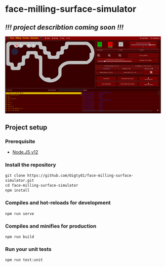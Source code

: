 # face-milling-surface-simulator
## ***!!! project describtion coming soon !!!***

![](./pagedemo.gif)

## Project setup

### Prerequisite

- [Node.JS v12](https://nodejs.org/download/release/v12.8.0/)

### Install the repository
```
git clone https://github.com/Oigty81/face-milling-surface-simulator.git
cd face-milling-surface-simulator
npm install
```

### Compiles and hot-reloads for development
```
npm run serve
```

### Compiles and minifies for production
```
npm run build
```

### Run your unit tests
```
npm run test:unit
```
